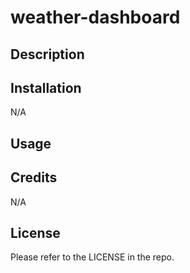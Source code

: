 # weather-dashboard


## Description


## Installation

N/A

## Usage


## Credits

N/A

## License

Please refer to the LICENSE in the repo.


